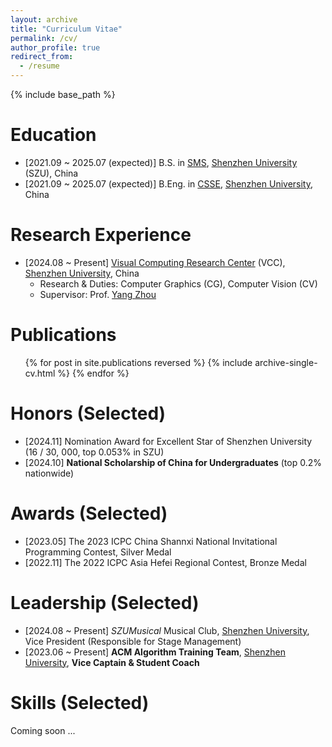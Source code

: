 ```yaml
---
layout: archive
title: "Curriculum Vitae"
permalink: /cv/
author_profile: true
redirect_from:
  - /resume
---
```


{% include base_path %}

Education
======
* [2021.09 ~ 2025.07 (expected)] B.S. in [SMS](https://math.szu.edu.cn/), [Shenzhen University](https://www.szu.edu.cn/) (SZU), China
* [2021.09 ~ 2025.07 (expected)] B.Eng. in [CSSE](https://csse.szu.edu.cn/), [Shenzhen University](https://www.szu.edu.cn/), China

Research Experience
======
* [2024.08 ~ Present] [Visual Computing Research Center](https://vcc.tech) (VCC), [Shenzhen University](https://www.szu.edu.cn/), China
  * Research & Duties: Computer Graphics (CG), Computer Vision (CV)
  * Supervisor: Prof. [Yang Zhou](https://zhouyangvcc.github.io/)

Publications
======

  <ul>{% for post in site.publications reversed %}
    {% include archive-single-cv.html %}
  {% endfor %}</ul>

Honors (Selected)
======
* [2024.11] Nomination Award for Excellent Star of Shenzhen University (16 / 30, 000, top 0.053% in SZU)
* [2024.10] **National Scholarship of China for Undergraduates** (top 0.2% nationwide)

Awards (Selected)
======
<!-- * [2024.02] 2024 Mathematical Contest In Modeling, Meritorious Winner -->
* [2023.05] The 2023 ICPC China Shannxi National Invitational Programming Contest, Silver Medal
* [2022.11] The 2022 ICPC Asia Hefei Regional Contest, Bronze Medal

Leadership (Selected)
======
* [2024.08 ~ Present]  *SZUMusical* Musical Club, [Shenzhen University](https://www.szu.edu.cn/), Vice President (Responsible for Stage Management)
* [2023.06 ~ Present]  **ACM Algorithm Training Team**, [Shenzhen University](https://www.szu.edu.cn/), **Vice Captain & Student Coach**
<!-- * [2022.09 ~ 2023.06]  Volunteer Department, [SMS](https://math.szu.edu.cn/), Honorary Minister -->

Skills (Selected)
======

Coming soon ...

<!-- * Skill 1
* Skill 2
  * Sub-skill 2.1
  * Sub-skill 2.2
  * Sub-skill 2.3
* Skill 3 -->

<!-- Talks
======
  <ul>{% for post in site.talks reversed %}
    {% include archive-single-talk-cv.html  %}
  {% endfor %}</ul>

Teaching
======
  <ul>{% for post in site.teaching reversed %}
    {% include archive-single-cv.html %}
  {% endfor %}</ul> -->

